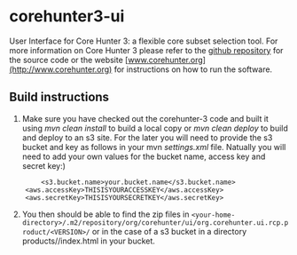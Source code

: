 # corehunter3-ui
User Interface for Core Hunter 3: a flexible core subset selection tool. For more information on Core Hunter 3 please refer to the [github repository](https://github.com/corehunter/corehunter3) for the source code or the website [www.corehunter.org](http://www.corehunter.org) for instructions on how to run the software.

## Build instructions

1. Make sure you have checked out the corehunter-3 code and built it using *mvn clean install* to build a local copy or *mvn clean deploy* to build and deploy to an s3 site. For the later you will need to provide the s3 bucket and key as follows in your mvn *settings.xml* file. Natually you will need to add your own values for the bucket name, access key and secret key:)
```
		<s3.bucket.name>your.bucket.name</s3.bucket.name>
    <aws.accessKey>THISISYOURACCESSKEY</aws.accessKey>
    <aws.secretKey>THISISYOURSECRETKEY</aws.secretKey>

```

2. You then should be able to find the zip files in `<your-home-directory>/.m2/repository/org/corehunter/ui/org.corehunter.ui.rcp.product/<VERSION>/` or in the case of a s3 bucket in a directory products/<VERSION>/index.html in your bucket. 



